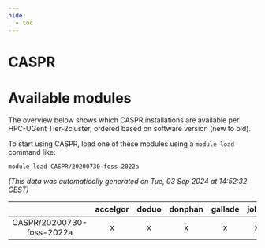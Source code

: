```yaml
---
hide:
  - toc
---
```


CASPR
=====

# Available modules


The overview below shows which CASPR installations are available per HPC-UGent Tier-2cluster, ordered based on software version (new to old).

To start using CASPR, load one of these modules using a `module load` command like:

```shell
module load CASPR/20200730-foss-2022a
```

*(This data was automatically generated on Tue, 03 Sep 2024 at 14:52:32 CEST)*  

| |accelgor|doduo|donphan|gallade|joltik|shinx|skitty|
| :---: | :---: | :---: | :---: | :---: | :---: | :---: | :---: |
|CASPR/20200730-foss-2022a|x|x|x|x|x|-|x|

